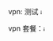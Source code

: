 vpn: 测试 <img width="10" alt="image" src="https://user-images.githubusercontent.com/43719490/236602442-7539b3a8-702b-4e4d-8f7f-169a33866887.png">

vpn 套餐：<img width="10" alt="image" src="https://user-images.githubusercontent.com/43719490/236624292-49d1bf09-b54b-40f2-93c6-7b09d0340080.png">

